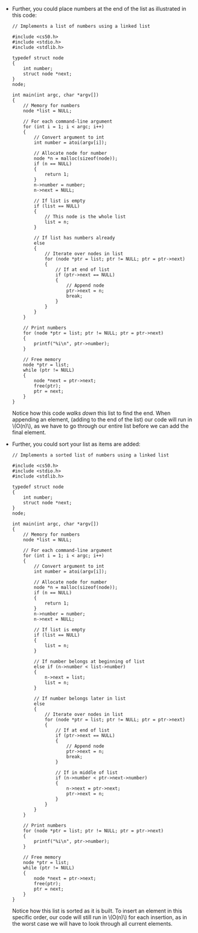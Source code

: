 
*   Further, you could place numbers at the end of the list as illustrated in this code:
    
        // Implements a list of numbers using a linked list
        
        #include <cs50.h>
        #include <stdio.h>
        #include <stdlib.h>
        
        typedef struct node
        {
            int number;
            struct node *next;
        }
        node;
        
        int main(int argc, char *argv[])
        {
            // Memory for numbers
            node *list = NULL;
        
            // For each command-line argument
            for (int i = 1; i < argc; i++)
            {
                // Convert argument to int
                int number = atoi(argv[i]);
        
                // Allocate node for number
                node *n = malloc(sizeof(node));
                if (n == NULL)
                {
                    return 1;
                }
                n->number = number;
                n->next = NULL;
        
                // If list is empty
                if (list == NULL)
                {
                    // This node is the whole list
                    list = n;
                }
        
                // If list has numbers already
                else
                {
                    // Iterate over nodes in list
                    for (node *ptr = list; ptr != NULL; ptr = ptr->next)
                    {
                        // If at end of list
                        if (ptr->next == NULL)
                        {
                            // Append node
                            ptr->next = n;
                            break;
                        }
                    }
                }
            }
        
            // Print numbers
            for (node *ptr = list; ptr != NULL; ptr = ptr->next)
            {
                printf("%i\n", ptr->number);
            }
        
            // Free memory
            node *ptr = list;
            while (ptr != NULL)
            {
                node *next = ptr->next;
                free(ptr);
                ptr = next;
            }
        }
        
    
    Notice how this code _walks down_ this list to find the end. When appending an element, (adding to the end of the list) our code will run in \\(O(n)\\), as we have to go through our entire list before we can add the final element.
    
*   Further, you could sort your list as items are added:
    
        // Implements a sorted list of numbers using a linked list
        
        #include <cs50.h>
        #include <stdio.h>
        #include <stdlib.h>
        
        typedef struct node
        {
            int number;
            struct node *next;
        }
        node;
        
        int main(int argc, char *argv[])
        {
            // Memory for numbers
            node *list = NULL;
        
            // For each command-line argument
            for (int i = 1; i < argc; i++)
            {
                // Convert argument to int
                int number = atoi(argv[i]);
        
                // Allocate node for number
                node *n = malloc(sizeof(node));
                if (n == NULL)
                {
                    return 1;
                }
                n->number = number;
                n->next = NULL;
        
                // If list is empty
                if (list == NULL)
                {
                    list = n;
                }
        
                // If number belongs at beginning of list
                else if (n->number < list->number)
                {
                    n->next = list;
                    list = n;
                }
        
                // If number belongs later in list
                else
                {
                    // Iterate over nodes in list
                    for (node *ptr = list; ptr != NULL; ptr = ptr->next)
                    {
                        // If at end of list
                        if (ptr->next == NULL)
                        {
                            // Append node
                            ptr->next = n;
                            break;
                        }
        
                        // If in middle of list
                        if (n->number < ptr->next->number)
                        {
                            n->next = ptr->next;
                            ptr->next = n;
                        }
                    }
                }
            }
        
            // Print numbers
            for (node *ptr = list; ptr != NULL; ptr = ptr->next)
            {
                printf("%i\n", ptr->number);
            }
        
            // Free memory
            node *ptr = list;
            while (ptr != NULL)
            {
                node *next = ptr->next;
                free(ptr);
                ptr = next;
            }
        }
        
    
    Notice how this list is sorted as it is built. To insert an element in this specific order, our code will still run in \\(O(n)\\) for each insertion, as in the worst case we will have to look through all current elements.
    

